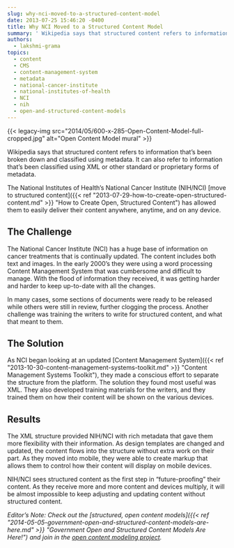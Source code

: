 ```yaml
---
slug: why-nci-moved-to-a-structured-content-model
date: 2013-07-25 15:46:20 -0400
title: Why NCI Moved to a Structured Content Model
summary: ' Wikipedia says that structured content refers to information that&#8217;s been broken down and classified using metadata. It can also refer to information that&#8217;s been classified using XML or other standard or proprietary forms of metadata. The National Institutes of Health&#8217;s National Cancer Institute (NIH/NCI) move to structured'
authors:
  - lakshmi-grama
topics:
  - content
  - CMS
  - content-management-system
  - metadata
  - national-cancer-institute
  - national-institutes-of-health
  - NCI
  - nih
  - open-and-structured-content-models
---
```


{{< legacy-img src="2014/05/600-x-285-Open-Content-Model-full-cropped.jpg" alt="Open Content Model mural" >}}

Wikipedia says that structured content refers to information that&#8217;s been broken down and classified using metadata. It can also refer to information that&#8217;s been classified using XML or other standard or proprietary forms of metadata.

The National Institutes of Health&#8217;s National Cancer Institute (NIH/NCI) [move to structured content]({{< ref "2013-07-29-how-to-create-open-structured-content.md" >}} "How to Create Open, Structured Content") has allowed them to easily deliver their content anywhere, anytime, and on any device.

## The Challenge

The National Cancer Institute (NCI) has a huge base of information on cancer treatments that is continually updated. The content includes both text and images. In the early 2000&#8217;s they were using a word processing Content Management System that was cumbersome and difficult to manage. With the flood of information they received, it was getting harder and harder to keep up-to-date with all the changes.

In many cases, some sections of documents were ready to be released while others were still in review, further clogging the process. Another challenge was training the writers to write for structured content, and what that meant to them.

## The Solution

As NCI began looking at an updated [Content Management System]({{< ref "2013-10-30-content-management-systems-toolkit.md" >}} "Content Management Systems Toolkit"), they made a conscious effort to separate the structure from the platform. The solution they found most useful was XML. They also developed training materials for the writers, and they trained them on how their content will be shown on the various devices.

## Results

The XML structure provided NIH/NCI with rich metadata that gave them more flexibility with their information. As design templates are changed and updated, the content flows into the structure without extra work on their part. As they moved into mobile, they were able to create markup that allows them to control how their content will display on mobile devices.

NIH/NCI sees structured content as the first step in &#8220;future-proofing&#8221; their content. As they receive more and more content and devices multiply, it will be almost impossible to keep adjusting and updating content without structured content.

_Editor&#8217;s Note: Check out the [structured, open content models]({{< ref "2014-05-05-government-open-and-structured-content-models-are-here.md" >}} "Government Open and Structured Content Models Are Here!") and join in the [open content modeling project](https://github.com/GSA/Open-And-Structured-Content-Models/issues)._